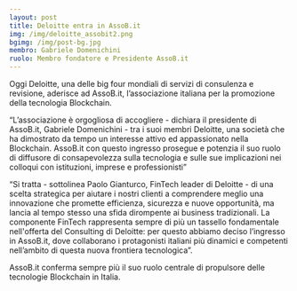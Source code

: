```yaml
---
layout: post
title: Deloitte entra in AssoB.it
img: /img/deloitte_assobit2.png
bgimg: /img/post-bg.jpg
membro: Gabriele Domenichini
ruolo: Membro fondatore e Presidente AssoB.it
---
```

[//]: # "Scrivere qui  sotto un summary del post"
Oggi Deloitte, una delle big four mondiali di servizi di consulenza e revisione, aderisce ad AssoB.it, l’associazione italiana per la promozione della tecnologia Blockchain.

<!-- more -->
[//]: # "Scrivere qui  sotto il post in markdown"
“L’associazione è orgogliosa di accogliere - dichiara il presidente di AssoB.it, Gabriele Domenichini - tra i suoi membri Deloitte, una società che ha dimostrato da tempo un interesse attivo ed appassionato nella Blockchain. AssoB.it con questo ingresso prosegue e potenzia il suo ruolo di diffusore di consapevolezza sulla tecnologia e sulle sue implicazioni nei colloqui con istituzioni, imprese e professionisti”

“Si tratta - sottolinea Paolo Gianturco, FinTech leader di Deloitte - di una scelta strategica per aiutare i nostri clienti a comprendere meglio una innovazione che promette efficienza, sicurezza e nuove opportunità, ma lancia al tempo stesso una sfida dirompente ai business tradizionali.
La componente FinTech rappresenta sempre di più un tassello fondamentale nell'offerta del Consulting di Deloitte: per questo abbiamo deciso l’ingresso in AssoB.it, dove collaborano i protagonisti italiani più dinamici e competenti nell’ambito di questa nuova frontiera tecnologica”.

AssoB.it conferma sempre più il suo ruolo centrale di propulsore delle tecnologie Blockchain in Italia.
